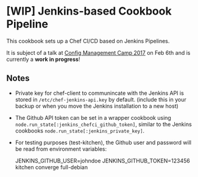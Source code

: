 # [WIP] Jenkins-based Cookbook Pipeline

This cookbook sets up a Chef CI/CD based on Jenkins Pipelines.

It is subject of a talk at [Config Management Camp 2017](http://cfgmgmtcamp.eu/schedule/chef/steffen-gebert.html) on Feb 6th and is currently a **work in progress**!


## Notes

- Private key for chef-client to communincate with the Jenkins API is stored in `/etc/chef-jenkins-api.key` by default. (include this in your backup or when you move the Jenkins installation to a new host)


- The Github API token can be set in a wrapper cookbook using `node.run_state[:jenkins_chefci_github_token]`, similar to the Jenkins cookbooks `node.run_state[:jenkins_private_key]`.

- For testing purposes (test-kitchen), the Github user and password will be read from environment variables:

    JENKINS_GITHUB_USER=johndoe JENKINS_GITHUB_TOKEN=123456 kitchen converge full-debian

